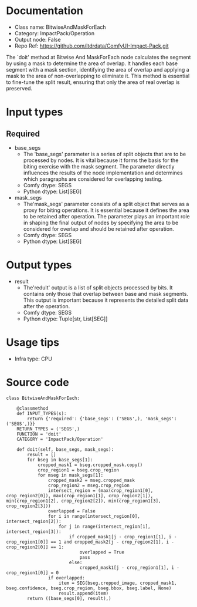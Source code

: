 # Documentation
- Class name: BitwiseAndMaskForEach
- Category: ImpactPack/Operation
- Output node: False
- Repo Ref: https://github.com/ltdrdata/ComfyUI-Impact-Pack.git

The `doit' method at Bitwise And MaskForEach node calculates the segment by using a mask to determine the area of overlap. It handles each base segment with a mask section, identifying the area of overlap and applying a mask to the area of non-overlapping to eliminate it. This method is essential to fine-tune the split result, ensuring that only the area of real overlap is preserved.

# Input types
## Required
- base_segs
    - The 'base_segs' parameter is a series of split objects that are to be processed by nodes. It is vital because it forms the basis for the biting exercise with the mask segment. The parameter directly influences the results of the node implementation and determines which paragraphs are considered for overlapping testing.
    - Comfy dtype: SEGS
    - Python dtype: List[SEG]
- mask_segs
    - The'mask_segs' parameter consists of a split object that serves as a proxy for biting operations. It is essential because it defines the area to be retained after operation. The parameter plays an important role in shaping the final output of nodes by specifying the area to be considered for overlap and should be retained after operation.
    - Comfy dtype: SEGS
    - Python dtype: List[SEG]

# Output types
- result
    - The'redult' output is a list of split objects processed by bits. It contains only those that overlap between base and mask segments. This output is important because it represents the detailed split data after the operation.
    - Comfy dtype: SEGS
    - Python dtype: Tuple[str, List[SEG]]

# Usage tips
- Infra type: CPU

# Source code
```
class BitwiseAndMaskForEach:

    @classmethod
    def INPUT_TYPES(s):
        return {'required': {'base_segs': ('SEGS',), 'mask_segs': ('SEGS',)}}
    RETURN_TYPES = ('SEGS',)
    FUNCTION = 'doit'
    CATEGORY = 'ImpactPack/Operation'

    def doit(self, base_segs, mask_segs):
        result = []
        for bseg in base_segs[1]:
            cropped_mask1 = bseg.cropped_mask.copy()
            crop_region1 = bseg.crop_region
            for mseg in mask_segs[1]:
                cropped_mask2 = mseg.cropped_mask
                crop_region2 = mseg.crop_region
                intersect_region = (max(crop_region1[0], crop_region2[0]), max(crop_region1[1], crop_region2[1]), min(crop_region1[2], crop_region2[2]), min(crop_region1[3], crop_region2[3]))
                overlapped = False
                for i in range(intersect_region[0], intersect_region[2]):
                    for j in range(intersect_region[1], intersect_region[3]):
                        if cropped_mask1[j - crop_region1[1], i - crop_region1[0]] == 1 and cropped_mask2[j - crop_region2[1], i - crop_region2[0]] == 1:
                            overlapped = True
                            pass
                        else:
                            cropped_mask1[j - crop_region1[1], i - crop_region1[0]] = 0
                if overlapped:
                    item = SEG(bseg.cropped_image, cropped_mask1, bseg.confidence, bseg.crop_region, bseg.bbox, bseg.label, None)
                    result.append(item)
        return ((base_segs[0], result),)
```